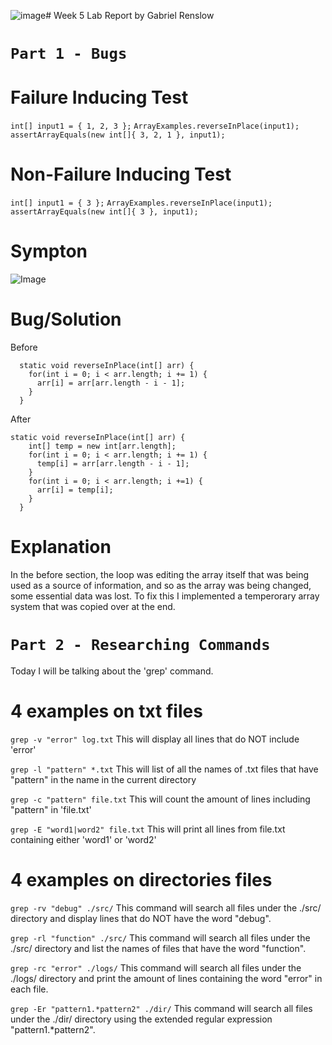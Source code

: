 ![image](https://github.com/Gabriel-Ren/cse15l-lab-reports/assets/156254424/ed921602-f787-4adb-8645-a66fb41ad115)# Week 5 Lab Report by Gabriel Renslow

# `Part 1 - Bugs`

# Failure Inducing Test
```int[] input1 = { 1, 2, 3 };```
```ArrayExamples.reverseInPlace(input1);```
```assertArrayEquals(new int[]{ 3, 2, 1 }, input1);```

# Non-Failure Inducing Test
```int[] input1 = { 3 };```
```ArrayExamples.reverseInPlace(input1);```
```assertArrayEquals(new int[]{ 3 }, input1);```

# Sympton

![Image](Week5_Part1.png)

# Bug/Solution

Before
```
  static void reverseInPlace(int[] arr) {
    for(int i = 0; i < arr.length; i += 1) {
      arr[i] = arr[arr.length - i - 1];
    }
  }
```

After
```
static void reverseInPlace(int[] arr) {
    int[] temp = new int[arr.length];
    for(int i = 0; i < arr.length; i += 1) {
      temp[i] = arr[arr.length - i - 1];
    }
    for(int i = 0; i < arr.length; i +=1) {
      arr[i] = temp[i];
    }
  }
```

# Explanation

In the before section, the loop was editing the array itself that was being used as a source of information, and so as the array was being changed, some essential data was lost. To fix this I implemented a temperorary array system that was copied over at the end.

# `Part 2 - Researching Commands`

Today I will be talking about the 'grep' command.

# 4 examples on txt files

```grep -v "error" log.txt```
This will display all lines that do NOT include 'error'

```grep -l "pattern" *.txt```
This will list of all the names of .txt files that have "pattern" in the name in the current directory

```grep -c "pattern" file.txt```
This will count the amount of lines including "pattern" in 'file.txt'

```grep -E "word1|word2" file.txt```
This will print all lines from file.txt containing either 'word1' or 'word2'

# 4 examples on directories files

```grep -rv "debug" ./src/```
This command will search all files under the ./src/ directory and display lines that do NOT have the word "debug".

```grep -rl "function" ./src/```
This command will search all files under the ./src/ directory and list the names of files that have the word "function".

```grep -rc "error" ./logs/```
This command will search all files under the ./logs/ directory and print the amount of lines containing the word "error" in each file.

```grep -Er "pattern1.*pattern2" ./dir/```
This command will search all files under the ./dir/ directory using the extended regular expression "pattern1.*pattern2".
